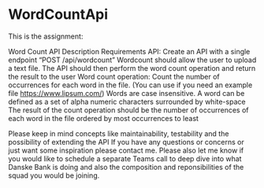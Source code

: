 # WordCountApi
This is the assignment:

Word Count API
Description
Requirements
API:
Create an API with a single endpoint “POST /api/wordcount”
Wordcount should allow the user to upload a text file. The API should then perform the word count operation and return the result to the user
Word count operation:
Count the number of occurrences for each word in the file. (You can use if you need an example file https://www.lipsum.com/)
Words are case insensitive.
A word can be defined as a set of alpha numeric characters surrounded by white-space
The result of the count operation should be the number of occurrences of each word in the file ordered by most occurrences to least

Please keep in mind concepts like maintainability, testability and the possibility of extending the API
If you have any questions or concerns or just want some inspiration please contact me.
Please also let me know if you would like to schedule a separate Teams call to deep dive into what Danske Bank is doing and also the composition and reponsibilities of the squad you would be joining.
